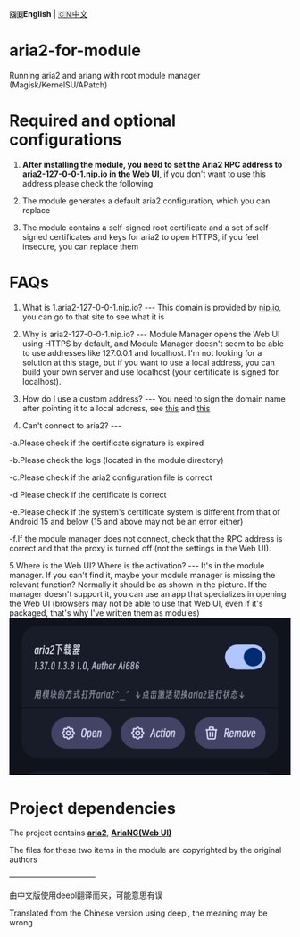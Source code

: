 **🇬🇧English** | [🇨🇳中文](README.md) 

# aria2-for-module
Running aria2 and ariang with root module manager (Magisk/KernelSU/APatch)

# Required and optional configurations
 1. **After installing the module, you need to set the Aria2 RPC address to aria2-127-0-0-1.nip.io in the Web UI**, if you don't want to use this address please check the following
 
2. The module generates a default aria2 configuration, which you can replace
 
3. The module contains a self-signed root certificate and a set of self-signed certificates and keys for aria2 to open HTTPS, if you feel insecure, you can replace them

# FAQs
 1. What is 1.aria2-127-0-0-1.nip.io? --- This domain is provided by [nip.io](nip.io), you can go to that site to see what it is
 
 2. Why is aria2-127-0-0-1.nip.io? --- Module Manager opens the Web UI using HTTPS by default, and Module Manager doesn't seem to be able to use addresses like 127.0.0.1 and localhost. I'm not looking for a solution at this stage, but if you want to use a local address, you can build your own server and use localhost (your certificate is signed for localhost).

 3. How do I use a custom address? --- You need to sign the domain name after pointing it to a local address, see [this](https://blog.csdn.net/xiejianweifdd/article/details/132520188) and [ this](https://www.gworg.com/ssl/832.html)
 
 4. Can't connect to aria2? ---
 
   -a.Please check if the certificate signature is expired
 
   -b.Please check the logs (located in the module directory)
 
   -c.Please check if the aria2 configuration file is correct
 
   -d Please check if the certificate is correct
 
   -e.Please check if the system's certificate system is different from that of Android 15 and below (15 and above may not be an error either)
 
   -f.If the module manager does not connect, check that the RPC address is correct and that the proxy is turned off (not the settings in the Web UI).
 
 5.Where is the Web UI? Where is the activation? --- It's in the module manager. If you can't find it, maybe your module manager is missing the relevant function? Normally it should be as shown in the picture. If the manager doesn't support it, you can use an app that specializes in opening the Web UI (browsers may not be able to use that Web UI, even if it's packaged, that's why I've written them as modules)
    ![screencast](jpg/en.jpg)

# Project dependencies
The project contains [**aria2**](https://github.com/aria2/aria2), [**AriaNG(Web UI)**](https://github.com/mayswind/AriaNg)

The files for these two items in the module are copyrighted by the original authors

———————————
 
由中文版使用deepl翻译而来，可能意思有误

Translated from the Chinese version using deepl, the meaning may be wrong
